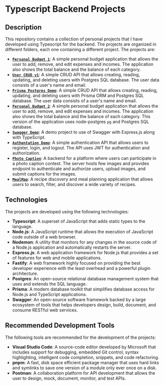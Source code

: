 # Typescript Backend Projects

## Description

This repository contains a collection of personal projects that I have developed using Typescript for the backend. The projects are organized in different folders, each one containing a different project. The projects are:

- [**`Personal Budget 1`**](./personal-budget1): A simple personal budget application that allows the user to add, remove, and edit expenses and incomes. The application also shows the total balance and the balance of each category.
- [**`User CRUD v1`**](./user-crud-v1): A simple CRUD API that allows creating, reading, updating, and deleting users with Postgres SQL database. The user data consists of a user's name and email.
- [**`Prisma Postgres Demo`**](./prisma-postgres-demo): A simple CRUD API that allows creating, reading, updating, and deleting users with Prisma ORM and Postgres SQL database. The user data consists of a user's name and email.
- [**`Personal Budget 2`**](./personal-budget-2): A simple personal budget application that allows the user to add, remove, and edit expenses and incomes. The application also shows the total balance and the balance of each category. This version of the application uses node-postgres `pg` and Postgres SQL database.
- [**`Swagger Demo`**](./swagger-demo): A demo project to use of Swagger with Express.js along with TypeScript.
- [**`Authentation Demo`**](./auth-demo): A simple authentication API that allows users to register, login, and logout. The API uses JWT for authentication and authorization.
- [**`Photo Caption`**](./photo-caption): A backend for a platform where users can participate in a photo caption contest. The server hosts few images and provides endpoint to authenticate and authorize users, upload images, and submit captions for the images.
- [**`MealMap`**](./meal-map): A recipe discovery and meal planning application that allows users to search, filter, and discover a wide variety of recipes.

## Technologies

The projects are developed using the following technologies:

- **Typescript**: A superset of JavaScript that adds static types to the language.
- **Node.js**: A JavaScript runtime that allows the execution of JavaScript code outside of a web browser.
- **Nodemon**: A utility that monitors for any changes in the source code of a Node.js application and automatically restarts the server.
- **Express.js**: A web application framework for Node.js that provides a set of features for web and mobile applications.
- **Fastify**: A web framework highly focused on providing the best developer experience with the least overhead and a powerful plugin architecture.
- **Postgres**: An open-source relational database management system that uses and extends the SQL language.
- **Prisma**: A modern database toolkit that simplifies database access for Node.js and TypeScript applications.
- **Swagger**: An open-source software framework backed by a large ecosystem of tools that helps developers design, build, document, and consume RESTful web services.

## Recommended Development Tools

The following tools are recommended for the development of the projects:

- **Visual Studio Code**: A source-code editor developed by Microsoft that includes support for debugging, embedded Git control, syntax highlighting, intelligent code completion, snippets, and code refactoring.
- **pnpm**: A fast, disk space efficient package manager that uses hard links and symlinks to save one version of a module only ever once on a disk.
- **Postman**: A collaboration platform for API development that allows the user to design, mock, document, monitor, and test APIs.
